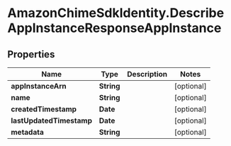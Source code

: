 # AmazonChimeSdkIdentity.DescribeAppInstanceResponseAppInstance

## Properties

Name | Type | Description | Notes
------------ | ------------- | ------------- | -------------
**appInstanceArn** | **String** |  | [optional] 
**name** | **String** |  | [optional] 
**createdTimestamp** | **Date** |  | [optional] 
**lastUpdatedTimestamp** | **Date** |  | [optional] 
**metadata** | **String** |  | [optional] 


